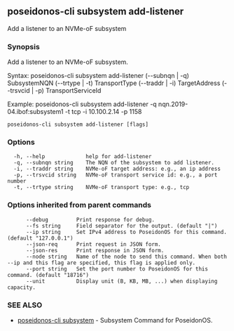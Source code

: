 ## poseidonos-cli subsystem add-listener

Add a listener to an NVMe-oF subsystem

### Synopsis


Add a listener to an NVMe-oF subsystem.

Syntax:
	poseidonos-cli subsystem add-listener (--subnqn | -q) SubsystemNQN (--trtype | -t) TransportType (--traddr | -i) TargetAddress (--trsvcid | -p) TransportServiceId

Example:
	poseidonos-cli subsystem add-listener -q nqn.2019-04.ibof:subsystem1 -t tcp -i 10.100.2.14 -p 1158

    

```
poseidonos-cli subsystem add-listener [flags]
```

### Options

```
  -h, --help             help for add-listener
  -q, --subnqn string    The NQN of the subsystem to add listener.
  -i, --traddr string    NVMe-oF target address: e.g., an ip address
  -p, --trsvcid string   NVMe-oF transport service id: e.g., a port number
  -t, --trtype string    NVMe-oF transport type: e.g., tcp
```

### Options inherited from parent commands

```
      --debug         Print response for debug.
      --fs string     Field separator for the output. (default "|")
      --ip string     Set IPv4 address to PoseidonOS for this command. (default "127.0.0.1")
      --json-req      Print request in JSON form.
      --json-res      Print response in JSON form.
      --node string   Name of the node to send this command. When both --ip and this flag are specified, this flag is applied only.
      --port string   Set the port number to PoseidonOS for this command. (default "18716")
      --unit          Display unit (B, KB, MB, ...) when displaying capacity.
```

### SEE ALSO

* [poseidonos-cli subsystem](poseidonos-cli_subsystem.md)	 - Subsystem Command for PoseidonOS.

